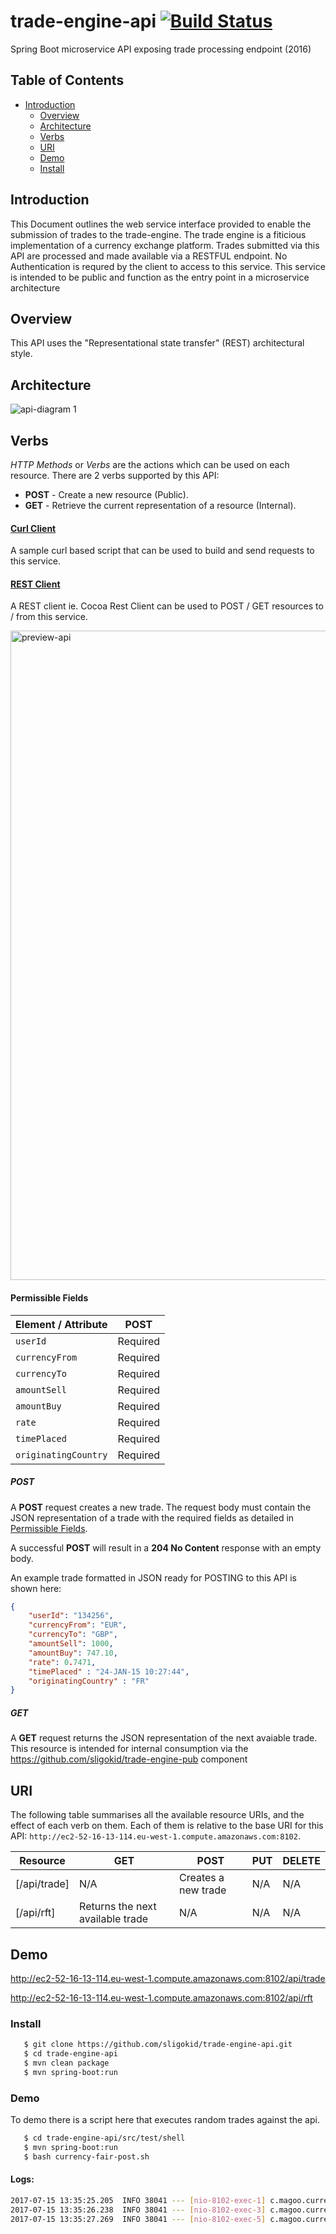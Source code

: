 # trade-engine-api [![Build Status](https://travis-ci.org/sligokid/trade-engine-api.svg?branch=develop)](https://travis-ci.org/sligokid/trade-engine-api)

Spring Boot microservice API exposing trade processing endpoint (2016)

## Table of Contents

- [Introduction](#introduction)
  - [Overview](#overview)
  - [Architecture](#architecture)
  - [Verbs](#verbs)
  - [URI](#uri)
  - [Demo](#demo)
  - [Install](#install)
  
## Introduction

This Document outlines the web service interface provided to enable the submission of trades to the trade-engine.
The trade engine is a fiticious implementation of a currency exchange platform.
Trades submitted via this API are processed and made available via a RESTFUL endpoint.
No Authentication is requred by the client to access to this service.
This service is intended to be public and function as the entry point in a microservice architecture

## Overview

This API uses the "Representational state transfer" (REST) architectural style. 

## Architecture

![api-diagram 1](https://cloud.githubusercontent.com/assets/6519496/17114491/1221077a-52a7-11e6-9e60-bc8515a12aad.png)

## Verbs

*HTTP Methods* or *Verbs* are the actions which can be used on each resource. There are 2 verbs supported by this API:

- **POST** - Create a new resource (Public).
- **GET** - Retrieve the current representation of a resource (Internal).

#### [Curl Client](src/test/shell/currency-fair-post.sh)

A sample curl based script that can be used to build and send requests to this service.

#### [REST Client](https://resttesttest.com/)
A REST client ie. Cocoa Rest Client can be used to POST / GET resources to / from this service. 

<img width="1039" alt="preview-api" src="https://cloud.githubusercontent.com/assets/6519496/17109918/faf2c83c-5291-11e6-938b-ba80fcc7bf3a.png">


#### <a name="trade-permissible-fields"></a>Permissible Fields

| Element / Attribute     | POST      |
| ----------------------- | --------- | 
| `userId`                | Required  |
| `currencyFrom`          | Required  |
| `currencyTo`            | Required  |
| `amountSell`            | Required  |
| `amountBuy`             | Required  |
| `rate`                  | Required  |
| `timePlaced`            | Required  |
| `originatingCountry`    | Required  |

##### POST

A **POST** request creates a new trade. The request body must contain the JSON representation of a trade with the required fields as detailed in [Permissible Fields](#trade-permissible-fields).

A successful **POST** will result in a **204 No Content** response with an empty body. 

An example trade formatted in JSON ready for POSTING to this API is shown here:

``` json
{
    "userId": "134256", 
    "currencyFrom": "EUR", 
    "currencyTo": "GBP", 
    "amountSell": 1000, 
    "amountBuy": 747.10, 
    "rate": 0.7471, 
    "timePlaced" : "24-JAN-15 10:27:44", 
    "originatingCountry" : "FR"
}

```
##### GET

A **GET** request returns the JSON representation of the next avaiable trade.
This resource is intended for internal consumption via the https://github.com/sligokid/trade-engine-pub component

## URI

The following table summarises all the available resource URIs, and the effect of each verb on them. Each of them is relative to the base URI for this API: `http://ec2-52-16-13-114.eu-west-1.compute.amazonaws.com:8102`.

| Resource                                              | GET                                                 | POST                                  | PUT                               | DELETE                                      |
| ----------------------------------------------------- | --------------------------------------------------- | ------------------------------------- | --------------------------------- | ------------------------------------------- |
| [/api/trade]                                          | N/A                                                 | Creates a new trade                   | N/A                               | N/A                                         |
| [/api/rft]                                            | Returns the next available trade                    | N/A                                   | N/A                               | N/A                                         |


## Demo

http://ec2-52-16-13-114.eu-west-1.compute.amazonaws.com:8102/api/trade

http://ec2-52-16-13-114.eu-west-1.compute.amazonaws.com:8102/api/rft

### Install

``` bash
   $ git clone https://github.com/sligokid/trade-engine-api.git
   $ cd trade-engine-api
   $ mvn clean package
   $ mvn spring-boot:run
```

### Demo

To demo there is a script here that executes random trades against the api.

``` bash
   $ cd trade-engine-api/src/test/shell
   $ mvn spring-boot:run
   $ bash currency-fair-post.sh
```

#### Logs:

``` bash
2017-07-15 13:35:25.205  INFO 38041 --- [nio-8102-exec-1] c.magoo.currencyfair.api.model.RawTrade  : POST:RawTrade [userId=68987, currencyFrom=AUD, currencyTo=DKK, amountSell=22270.3987, amountBuy=22224.2973, rate=0.5789, timePlaced=2017-07-15 13:35:25, originatingCountry=FR]
2017-07-15 13:35:26.238  INFO 38041 --- [nio-8102-exec-3] c.magoo.currencyfair.api.model.RawTrade  : POST:RawTrade [userId=12990, currencyFrom=EUR, currencyTo=CZK, amountSell=16366.2104, amountBuy=131.2839, rate=0.7727, timePlaced=2017-07-15 13:35:26, originatingCountry=CA]
2017-07-15 13:35:27.269  INFO 38041 --- [nio-8102-exec-5] c.magoo.currencyfair.api.model.RawTrade  : POST:RawTrade [userId=67844, currencyFrom=HKD, currencyTo=HKD, amountSell=1211.3233, amountBuy=20860.1019, rate=0.9811, timePlaced=2017-07-15 13:35:27, originatingCountry=CN]
``` 



